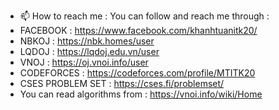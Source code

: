  
- 📫 How to reach me : You can follow and reach me through :
- FACEBOOK : https://www.facebook.com/khanhtuanitk20/
- NBKOJ : https://nbk.homes/user
- LQDOJ : https://lqdoj.edu.vn/user
- VNOJ : https://oj.vnoi.info/user
- CODEFORCES : https://codeforces.com/profile/MTITK20
- CSES PROBLEM SET : https://cses.fi/problemset/
- You can read algorithms from : https://vnoi.info/wiki/Home

